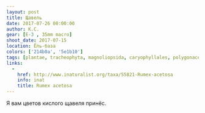 ```yaml
---
layout: post
title: Щавель
date: 2017-07-26 00:00:00
author: К.С.
gear: [E-3 , 35mm macro]
shoot_date: 2017-07-15
location: Ёль-база
colors: ['214b0a', '5e1b10']
tags: [plantae, tracheophyta, magnoliopsida, caryophyllales, polygonaceae, rumex, rumex acetosa]
links:
  -
    href: http://www.inaturalist.org/taxa/55821-Rumex-acetosa
    info: inat
    title: Rumex acetosa
---
```

Я вам цветов кислого щавеля принёс.
